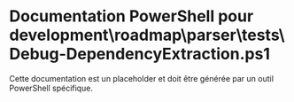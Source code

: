 # Documentation PowerShell pour development\roadmap\parser\tests\Debug-DependencyExtraction.ps1

Cette documentation est un placeholder et doit être générée par un outil PowerShell spécifique.
